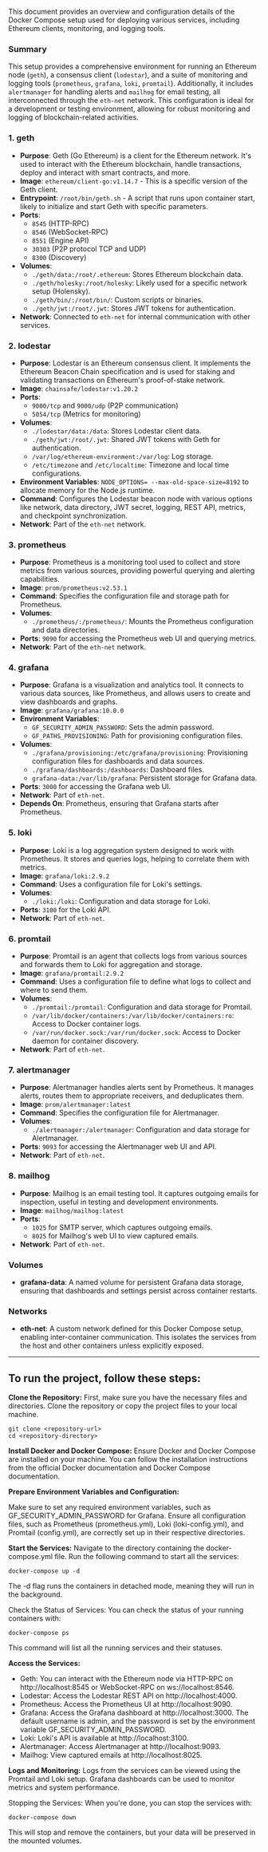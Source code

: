 This document provides an overview and configuration details of the Docker Compose setup used for deploying various services, including Ethereum clients, monitoring, and logging tools.

### Summary

This setup provides a comprehensive environment for running an Ethereum node (`geth`), a consensus client (`lodestar`), and a suite of monitoring and logging tools (`prometheus`, `grafana`, `loki`, `promtail`). Additionally, it includes `alertmanager` for handling alerts and `mailhog` for email testing, all interconnected through the `eth-net` network. This configuration is ideal for a development or testing environment, allowing for robust monitoring and logging of blockchain-related activities.

### 1. **geth**

- **Purpose**: Geth (Go Ethereum) is a client for the Ethereum network. It's used to interact with the Ethereum blockchain, handle transactions, deploy and interact with smart contracts, and more.
- **Image**: `ethereum/client-go:v1.14.7` - This is a specific version of the Geth client.
- **Entrypoint**: `/root/bin/geth.sh` - A script that runs upon container start, likely to initialize and start Geth with specific parameters.
- **Ports**: 
  - `8545` (HTTP-RPC)
  - `8546` (WebSocket-RPC)
  - `8551` (Engine API)
  - `30303` (P2P protocol TCP and UDP)
  - `8300` (Discovery)
- **Volumes**:
  - `./geth/data:/root/.ethereum`: Stores Ethereum blockchain data.
  - `./geth/holesky:/root/holesky`: Likely used for a specific network setup (Holensky).
  - `./geth/bin/:/root/bin/`: Custom scripts or binaries.
  - `./geth/jwt:/root/.jwt`: Stores JWT tokens for authentication.
- **Network**: Connected to `eth-net` for internal communication with other services.

### 2. **lodestar**

- **Purpose**: Lodestar is an Ethereum consensus client. It implements the Ethereum Beacon Chain specification and is used for staking and validating transactions on Ethereum's proof-of-stake network.
- **Image**: `chainsafe/lodestar:v1.20.2`
- **Ports**:
  - `9000/tcp` and `9000/udp` (P2P communication)
  - `5054/tcp` (Metrics for monitoring)
- **Volumes**:
  - `./lodestar/data:/data`: Stores Lodestar client data.
  - `./geth/jwt:/root/.jwt`: Shared JWT tokens with Geth for authentication.
  - `/var/log/ethereum-environment:/var/log`: Log storage.
  - `/etc/timezone` and `/etc/localtime`: Timezone and local time configurations.
- **Environment Variables**: `NODE_OPTIONS= --max-old-space-size=8192` to allocate memory for the Node.js runtime.
- **Command**: Configures the Lodestar beacon node with various options like network, data directory, JWT secret, logging, REST API, metrics, and checkpoint synchronization.
- **Network**: Part of the `eth-net` network.

### 3. **prometheus**

- **Purpose**: Prometheus is a monitoring tool used to collect and store metrics from various sources, providing powerful querying and alerting capabilities.
- **Image**: `prom/prometheus:v2.53.1`
- **Command**: Specifies the configuration file and storage path for Prometheus.
- **Volumes**: 
  - `./prometheus/:/prometheus/`: Mounts the Prometheus configuration and data directories.
- **Ports**: `9090` for accessing the Prometheus web UI and querying metrics.
- **Network**: Part of the `eth-net` network.

### 4. **grafana**

- **Purpose**: Grafana is a visualization and analytics tool. It connects to various data sources, like Prometheus, and allows users to create and view dashboards and graphs.
- **Image**: `grafana/grafana:10.0.0`
- **Environment Variables**:
  - `GF_SECURITY_ADMIN_PASSWORD`: Sets the admin password.
  - `GF_PATHS_PROVISIONING`: Path for provisioning configuration files.
- **Volumes**:
  - `./grafana/provisioning:/etc/grafana/provisioning`: Provisioning configuration files for dashboards and data sources.
  - `./grafana/dashboards:/dashboards`: Dashboard files.
  - `grafana-data:/var/lib/grafana`: Persistent storage for Grafana data.
- **Ports**: `3000` for accessing the Grafana web UI.
- **Network**: Part of `eth-net`.
- **Depends On**: Prometheus, ensuring that Grafana starts after Prometheus.

### 5. **loki**

- **Purpose**: Loki is a log aggregation system designed to work with Prometheus. It stores and queries logs, helping to correlate them with metrics.
- **Image**: `grafana/loki:2.9.2`
- **Command**: Uses a configuration file for Loki's settings.
- **Volumes**:
  - `./loki:/loki`: Configuration and data storage for Loki.
- **Ports**: `3100` for the Loki API.
- **Network**: Part of `eth-net`.

### 6. **promtail**

- **Purpose**: Promtail is an agent that collects logs from various sources and forwards them to Loki for aggregation and storage.
- **Image**: `grafana/promtail:2.9.2`
- **Command**: Uses a configuration file to define what logs to collect and where to send them.
- **Volumes**:
  - `./promtail:/promtail`: Configuration and data storage for Promtail.
  - `/var/lib/docker/containers:/var/lib/docker/containers:ro`: Access to Docker container logs.
  - `/var/run/docker.sock:/var/run/docker.sock`: Access to Docker daemon for container discovery.
- **Network**: Part of `eth-net`.

### 7. **alertmanager**

- **Purpose**: Alertmanager handles alerts sent by Prometheus. It manages alerts, routes them to appropriate receivers, and deduplicates them.
- **Image**: `prom/alertmanager:latest`
- **Command**: Specifies the configuration file for Alertmanager.
- **Volumes**:
  - `./alertmanager:/alertmanager`: Configuration and data storage for Alertmanager.
- **Ports**: `9093` for accessing the Alertmanager web UI and API.
- **Network**: Part of `eth-net`.

### 8. **mailhog**

- **Purpose**: Mailhog is an email testing tool. It captures outgoing emails for inspection, useful in testing and development environments.
- **Image**: `mailhog/mailhog:latest`
- **Ports**:
  - `1025` for SMTP server, which captures outgoing emails.
  - `8025` for Mailhog's web UI to view captured emails.
- **Network**: Part of `eth-net`.

### Volumes

- **grafana-data**: A named volume for persistent Grafana data storage, ensuring that dashboards and settings persist across container restarts.

### Networks

- **eth-net**: A custom network defined for this Docker Compose setup, enabling inter-container communication. This isolates the services from the host and other containers unless explicitly exposed.

---

## To run the project, follow these steps:

<b>Clone the Repository:</b> First, make sure you have the necessary files and directories. Clone the repository or copy the project files to your local machine.

```
git clone <repository-url>
cd <repository-directory>
```
<b>Install Docker and Docker Compose:</b> Ensure Docker and Docker Compose are installed on your machine. You can follow the installation instructions from the official Docker documentation and Docker Compose documentation.

<b>Prepare Environment Variables and Configuration:</b>

Make sure to set any required environment variables, such as GF_SECURITY_ADMIN_PASSWORD for Grafana.
Ensure all configuration files, such as Prometheus (prometheus.yml), Loki (loki-config.yml), and Promtail (config.yml), are correctly set up in their respective directories.

<b>Start the Services:</b> Navigate to the directory containing the docker-compose.yml file. Run the following command to start all the services:

```
docker-compose up -d
```
The -d flag runs the containers in detached mode, meaning they will run in the background.

Check the Status of Services: You can check the status of your running containers with:

```
docker-compose ps
```
This command will list all the running services and their statuses.

<b>Access the Services:</b>

- Geth: You can interact with the Ethereum node via HTTP-RPC on http://localhost:8545 or WebSocket-RPC on ws://localhost:8546.
- Lodestar: Access the Lodestar REST API on http://localhost:4000.
- Prometheus: Access the Prometheus UI at http://localhost:9090.
- Grafana: Access the Grafana dashboard at http://localhost:3000. The default username is admin, and the password is set by the environment variable GF_SECURITY_ADMIN_PASSWORD.
- Loki: Loki's API is available at http://localhost:3100.
- Alertmanager: Access Alertmanager at http://localhost:9093.
- Mailhog: View captured emails at http://localhost:8025.

<b>Logs and Monitoring:</b> Logs from the services can be viewed using the Promtail and Loki setup. Grafana dashboards can be used to monitor metrics and system performance.

Stopping the Services: When you're done, you can stop the services with:

```
docker-compose down
```
This will stop and remove the containers, but your data will be preserved in the mounted volumes.
